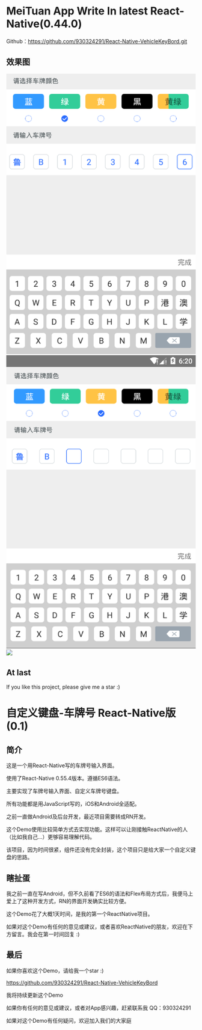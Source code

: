 # MeiTuan App Write In latest React-Native(0.44.0)

Github：https://github.com/930324291/React-Native-VehicleKeyBord.git


##  效果图

<img src="https://github.com/930324291/React-Native-VehicleKeyBord/blob/master/screenshot/1.png">

<img src="https://github.com/930324291/React-Native-VehicleKeyBord/blob/master/screenshot/2.png">

<img src="https://github.com/930324291/React-Native-VehicleKeyBord/master/screenshot/3.png">


## At last

If you like this project, please give me a star  :)


# 自定义键盘-车牌号 React-Native版(0.1)

## 简介

这是一个用React-Native写的车牌号输入界面。

使用了React-Native 0.55.4版本。遵循ES6语法。

主要实现了车牌号输入界面、自定义车牌号键盘。

所有功能都是用JavaScript写的，iOS和Android全适配。

之前一直做Android及后台开发，最近项目需要转成RN开发。

这个Demo使用比较简单方式去实现功能。这样可以让刚接触ReactNative的人（比如我自己...）更够容易理解代码。

该项目，因为时间很紧，组件还没有完全封装，这个项目只是给大家一个自定义键盘的思路。

## 瞎扯蛋

我之前一直在写Android，但不久前看了ES6的语法和Flex布局方式后，我便马上爱上了这种开发方式，RN的界面开发确实比较方便。

这个Demo花了大概1天时间，是我的第一个ReactNative项目。

如果对这个Demo有任何的意见或建议，或者喜欢ReactNative的朋友，欢迎在下方留言。我会在第一时间回复 :)


## 最后

如果你喜欢这个Demo，请给我一个star   :)

https://github.com/930324291/React-Native-VehicleKeyBord

我将持续更新这个Demo

如果你有任何的意见或建议，或者对App感兴趣，赶紧联系我
QQ：930324291

如果对这个Demo有任何疑问，欢迎加入我们的大家庭

